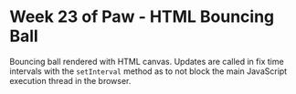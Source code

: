 # Week 23 of Paw - HTML Bouncing Ball

Bouncing ball rendered with HTML canvas. Updates are called in fix time intervals with the `setInterval` method as to not block the main JavaScript execution thread in the browser.
